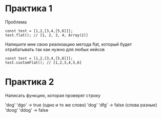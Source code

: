# Практика 1

Проблема

```
const test = [1,2,[3,4,[5,6]]];
test.flat(); // [1, 2, 3, 4, Array(2)]

```

Напишите мне свою реализацию метода flat, который будет отрабатывать так как нужно для любых кейсов

```
const test = [1,2,[3,4,[5,6]]];
test.customFlat(); // [1,2,3,4,5,6]

```
# Практика 2

Написать функцию, которая проверят строку

'dog' 'dgo' -> true (одно и то же слово)
'dog' 'dfg' -> false (слова разные)
'doog' 'ddog' -> false
